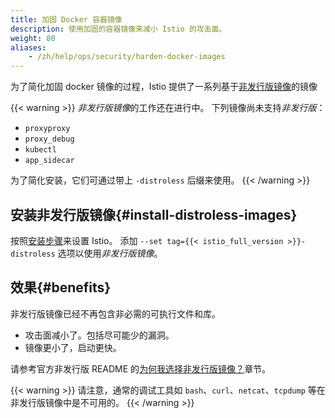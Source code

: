 ```yaml
---
title: 加固 Docker 容器镜像
description: 使用加固的容器镜像来减小 Istio 的攻击面。
weight: 80
aliases:
    - /zh/help/ops/security/harden-docker-images
---
```

为了简化加固 docker 镜像的过程，Istio 提供了一系列基于[非发行版镜像](https://github.com/GoogleContainerTools/distroless)的镜像

{{< warning >}}
*非发行版镜像*的工作还在进行中。
下列镜像尚未支持*非发行版*：

- `proxyproxy`
- `proxy_debug`
- `kubectl`
- `app_sidecar`

为了简化安装，它们可通过带上 `-distroless` 后缀来使用。
{{< /warning >}}

## 安装非发行版镜像{#install-distroless-images}

按照[安装步骤](/zh/docs/setup/install/istioctl/)来设置 Istio。
添加 `--set tag={{< istio_full_version >}}-distroless` 选项以使用*非发行版镜像*。

## 效果{#benefits}

非发行版镜像已经不再包含非必需的可执行文件和库。

- 攻击面减小了。包括尽可能少的漏洞。
- 镜像更小了，启动更快。

请参考官方非发行版 README 的[为何我选择非发行版镜像？](https://github.com/GoogleContainerTools/distroless#why-should-i-use-distroless-images)章节。

{{< warning >}}
请注意，通常的调试工具如 `bash`、`curl`、`netcat`、`tcpdump` 等在非发行版镜像中是不可用的。
{{< /warning >}}
